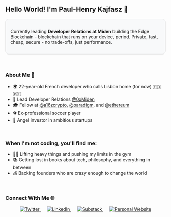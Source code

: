 ## Hello World! I'm Paul-Henry Kajfasz 👋

<div style="background-color: #f8f9fa; padding: 15px; border-radius: 10px; border: 1px solid #ddd; margin: 15px 0;">
  <p>Currently leading <strong>Developer Relations at Miden</strong> building the Edge Blockchain - blockchain that runs on your device, period. Private, fast, cheap, secure - no trade-offs, just performance.</p>
</div>

<br>

### About Me 🚀

- 🌍 22-year-old French developer who calls Lisbon home (for now) 🇫🇷🇵🇹
- 🔭 Lead Developer Relations [@0xMiden](https://github.com/0xMiden)
- 🎓 Fellow at [@a16zcrypto](https://github.com/a16zcrypto), [@paradigm](https://github.com/paradigm), and [@ethereum](https://github.com/ethereum)
- ⚽ Ex-professional soccer player
- 💼 Angel investor in ambitious startups

<br>

### When I'm not coding, you'll find me:

- 🏋️‍♂️ Lifting heavy things and pushing my limits in the gym
- 📚 Getting lost in books about tech, philosophy, and everything in between
- 💰 Backing founders who are crazy enough to change the world

<br>

### Connect With Me 🌐

<div align="center">
  <a href="https://x.com/phklive" target="_blank">
    <img src="https://img.shields.io/badge/Twitter-1DA1F2?style=for-the-badge&logo=twitter&logoColor=white" alt="Twitter">
  </a>&nbsp;&nbsp;&nbsp;&nbsp;
  <a href="https://www.linkedin.com/in/paul-henrykajfasz/" target="_blank">
    <img src="https://img.shields.io/badge/LinkedIn-0077B5?style=for-the-badge&logo=linkedin&logoColor=white" alt="LinkedIn">
  </a>&nbsp;&nbsp;&nbsp;&nbsp;
  <a href="https://paulhenrykajfasz.substack.com/" target="_blank">
    <img src="https://img.shields.io/badge/Substack-FF6719?style=for-the-badge&logo=substack&logoColor=white" alt="Substack">
  </a>&nbsp;&nbsp;&nbsp;&nbsp;
  <a href="https://phk.live" target="_blank">
    <img src="https://img.shields.io/badge/Website-000000?style=for-the-badge&logo=About.me&logoColor=white" alt="Personal Website">
  </a>
</div>

<br>
